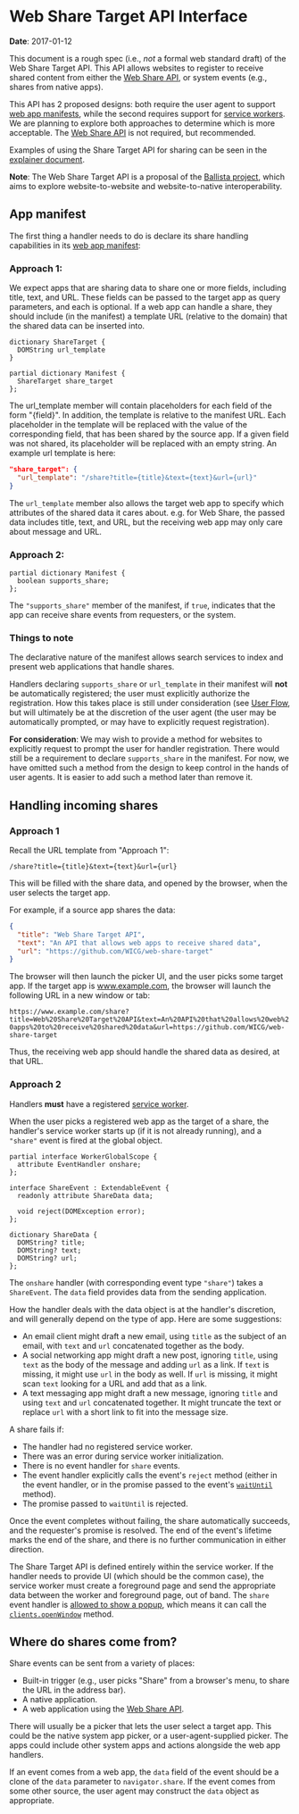 # Web Share Target API Interface

**Date**: 2017-01-12

This document is a rough spec (i.e., *not* a formal web standard draft) of the
Web Share Target API. This API allows websites to register to receive shared
content from either the [Web Share API](https://github.com/mgiuca/web-share), or
system events (e.g., shares from native apps).

This API has 2 proposed designs: both require the user agent to support [web
app manifests](https://www.w3.org/TR/appmanifest/), while the second requires
support for [service workers](https://www.w3.org/TR/service-workers/). We are
planning to explore both approaches to determine which is more acceptable. The
[Web Share API](https://github.com/mgiuca/web-share) is not required, but
recommended.

Examples of using the Share Target API for sharing can be seen in the
[explainer document](explainer.md).

**Note**: The Web Share Target API is a proposal of the [Ballista
project](https://github.com/chromium/ballista), which aims to explore
website-to-website and website-to-native interoperability.

## App manifest

The first thing a handler needs to do is declare its share handling capabilities
in its [web app manifest](https://www.w3.org/TR/appmanifest/):

### Approach 1:

We expect apps that are sharing data to share one or more fields, including
title, text, and URL. These fields can be passed to the target app as query
parameters, and each is optional. If a web app can handle a share, they should
include (in the manifest) a template URL (relative to the domain) that the
shared data can be inserted into.

```WebIDL
dictionary ShareTarget {
  DOMString url_template
}

partial dictionary Manifest {
  ShareTarget share_target
};
```

The url_template member will contain placeholders for each field of the form
"{field}". In addition, the template is relative to the manifest URL. Each
placeholder in the template will be replaced with the value of the
corresponding field, that has been shared by the source app. If a given field
was not shared, its placeholder will be replaced with an empty string. An
example url template is here:

```json
"share_target": {
  "url_template": "/share?title={title}&text={text}&url={url}"
}
```

The `url_template` member also allows the target web app to specify which
attributes of the shared data it cares about. e.g. for Web Share, the passed
data includes title, text, and URL, but the receiving web app may only care
about message and URL.

### Approach 2:

```WebIDL
partial dictionary Manifest {
  boolean supports_share;
};
```
The `"supports_share"` member of the manifest, if `true`, indicates that the app
can receive share events from requesters, or the system.

### Things to note

The declarative nature of the manifest allows search services to index and
present web applications that handle shares.

Handlers declaring `supports_share` or `url_template` in their manifest
will **not** be automatically registered; the user must explicitly authorize
the registration. How this takes place is still under consideration (see [User
Flow](explainer.md#user-flow), but will ultimately be at the discretion of the
user agent (the user may be automatically prompted, or may have to explicitly
request registration).

**For consideration**: We may wish to provide a method for websites to
explicitly request to prompt the user for handler registration. There would
still be a requirement to declare `supports_share` in the manifest. For now,
we have omitted such a method from the design to keep control in the hands of
user agents. It is easier to add such a method later than remove it.

## Handling incoming shares

### Approach 1

Recall the URL template from "Approach 1":

`
/share?title={title}&text={text}&url={url}
`

This will be filled with the share data, and opened by the browser, when the
user selects the target app.

For example, if a source app shares the data:

```JSON
{
  "title": "Web Share Target API",
  "text": "An API that allows web apps to receive shared data",
  "url": "https://github.com/WICG/web-share-target"
}
```

The browser will then launch the picker UI, and the user picks some target
app. If the target app is www.example.com, the browser will launch the
following URL in a new window or tab:

`
https://www.example.com/share?title=Web%20Share%20Target%20API&text=An%20API%20that%20allows%20web%20apps%20to%20receive%20shared%20data&url=https://github.com/WICG/web-share-target
`

Thus, the receiving web app should handle the shared data as desired, at that
URL.

### Approach 2

Handlers **must** have a registered [service
worker](https://www.w3.org/TR/service-workers/).

When the user picks a registered web app as the target of a share, the
handler's service worker starts up (if it is not already running), and a
`"share"` event is fired at the global object.

```WebIDL
partial interface WorkerGlobalScope {
  attribute EventHandler onshare;
};

interface ShareEvent : ExtendableEvent {
  readonly attribute ShareData data;

  void reject(DOMException error);
};

dictionary ShareData {
  DOMString? title;
  DOMString? text;
  DOMString? url;
};
```

The `onshare` handler (with corresponding event type `"share"`) takes a
`ShareEvent`. The `data` field provides data from the sending application.

How the handler deals with the data object is at the handler's discretion, and
will generally depend on the type of app. Here are some suggestions:

* An email client might draft a new email, using `title` as the subject of an
  email, with `text` and `url` concatenated together as the body.
* A social networking app might draft a new post, ignoring `title`, using `text`
  as the body of the message and adding `url` as a link. If `text` is missing,
  it might use `url` in the body as well. If `url` is missing, it might scan
  `text` looking for a URL and add that as a link.
* A text messaging app might draft a new message, ignoring `title` and using
  `text` and `url` concatenated together. It might truncate the text or replace
  `url` with a short link to fit into the message size.

A share fails if:

* The handler had no registered service worker.
* There was an error during service worker initialization.
* There is no event handler for `share` events.
* The event handler explicitly calls the event's `reject` method (either in the
  event handler, or in the promise passed to the event's
  [`waitUntil`](https://www.w3.org/TR/service-workers/#wait-until-method)
  method).
* The promise passed to `waitUntil` is rejected.

Once the event completes without failing, the share automatically succeeds, and
the requester's promise is resolved. The end of the event's lifetime marks the
end of the share, and there is no further communication in either direction.

The Share Target API is defined entirely within the service worker. If the
handler needs to provide UI (which should be the common case), the service
worker must create a foreground page and send the appropriate data between the
worker and foreground page, out of band. The `share` event handler is [allowed
to show a
popup](https://html.spec.whatwg.org/multipage/browsers.html#allowed-to-show-a-popup),
which means it can call the
[`clients.openWindow`](https://www.w3.org/TR/service-workers/#clients-openwindow-method)
method.

## Where do shares come from?

Share events can be sent from a variety of places:

* Built-in trigger (e.g., user picks "Share" from a browser's menu, to share the
  URL in the address bar).
* A native application.
* A web application using the [Web Share
  API](https://github.com/mgiuca/web-share).

There will usually be a picker that lets the user select a target app. This
could be the native system app picker, or a user-agent-supplied picker. The apps
could include other system apps and actions alongside the web app handlers.

If an event comes from a web app, the `data` field of the event should be a
clone of the `data` parameter to `navigator.share`. If the event comes from some
other source, the user agent may construct the `data` object as appropriate.
